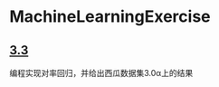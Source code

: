 # MachineLearningExercise
## [3.3](https://github.com/albert51966/MachineLearningExercise/tree/main/3.3)  
   编程实现对率回归，并给出西瓜数据集3.0α上的结果

